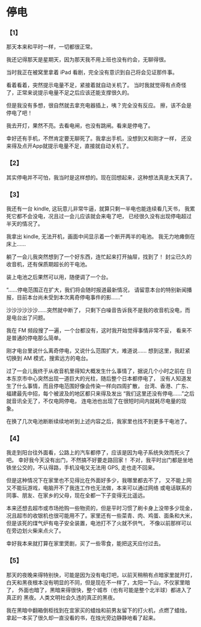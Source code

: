 # 停电

### 【1】

那天本来和平时一样，一切都很正常。

我还记得那天是星期天，因为那天我不用上班也没有约会，无聊得很。

当时我正在被窝里拿着 iPad 看剧，完全没有意识到自己将会见证那件事。

看着看着，突然提示电量不足，紧接着就自动关机了。
当时我就觉得有点奇怪了，正常来说提示电量不足之后应该还能支撑很久的。

但是我没有多想，很自然就去拿充电器插上，咦？完全没有反应。
擦，该不会是停电了吧！

我去开灯，果然不亮。去看电闸，也没有跳闸。看来是停电了。

幸好还有手机，不然肯定要无聊死了。我拿出手机，没想到又和刚才一样，
还没来得及点开App就提示电量不足，直接就自动关机了。


### 【2】

其实停电并不可怕，我当时是这样想的。现在回想起来，这种想法真是太天真了。


### 【3】

我还有一台 kindle, 这玩意儿非常牛逼，就算只剩一半电也能连续看几天书，
我累死它都不会没电，况且过一会儿应该就会来电了吧，
已经很久没有出现停电超过半天的情况了。

我拿出 kindle, 无法开机，画面中间显示着一个断开两半的电池。
我无力地瘫倒在床上……

躺了一会儿我突然想到了一个好东西，连忙起来打开抽屉，找到了！
封尘已久的收音机，还有保质期超长的干电池。

装上电池之后果然可以用，随便调了一个台。

“……停电范围正在扩大，我们将会随时报道最新情况，
请留意本台的特别新闻播报，目前本台尚未受到本次离奇停电事件的影……”

沙沙沙沙沙沙……突然就中断了，
只剩下白噪音告诉我不是我的收音机没电，而是电台出了问题。

我在 FM 频段搜了一遍，一个台都没有，这时我开始觉得事情非常不妥，
看来不是普通的停电那么简单。

刚才电台里说什么离奇停电，又说什么范围扩大，难道说……
想到这里，我赶紧切换到 AM 模式，搜索远方的电台。

过了一会儿我终于从收音机里得知大概发生什么事情了，据说几个小时之前在
日本东京市中心突然出现一道巨大的光柱，随后整个日本都停电了，
没有人知道发生了什么事情，而且停电范围好像会传染一样向四周扩散，
台湾、香港、广东、福建最先中招，每个被波及的地区都只来得及发出
“我们这里还没有停电……”之后就音讯全无了，不仅电网停电，
连电池也出现了在很短时间内就耗尽电量的现象。

在换了几次电池断断续续地听到上述内容之后，我家里也找不到更多干电池了。


### 【4】

我走到阳台往外面看，公路上的汽车都停了，应该是因为电子系统失效而死火了吧。
幸好我今天没有出门，不然搞不好要走路回家！
不对，我平时出门都是坐地铁坐公交的，不认得路，手机没电又无法用 GPS,
走也走不回来。

但是这种情况下在家里也不见得比在外面好多少，我哪里都去不了，
又不能上网又不能玩游戏，电脑开不了我连工作也无法做，本来可以通过网络
或电话联系的同事、朋友、在家乡的父母，现在全都一下子变得无比遥远。

本来还想去超市或市场抢购一些物资的，但是平时习惯了刷卡身上没带多少现金，
况且超市的收银机也很可能用不了。家里还有一些菜青、肉、鸡蛋、面条和大米，
但是该死的煤气炉有电子安全装置，电池打不了火就不供气，
不像以前那样可以在旁边划火柴来点火了。

幸好我本来就打算在家里煲剧，买了一些零食，能把这天应付过去。


### 【5】

那天的夜晚来得特别快，可能是因为没有电灯吧，以前天稍稍有点暗家里就开灯，
白天和黑夜根本没有明显的不同，但是现在不一样了，太阳一下山，不仅家里暗了，
外面也暗了，黑暗来得很快，整个城市（也有可能是整个北半球）都进入了真正的
黑夜。人类文明社会久违的真正的黑夜。

我在黑暗中翻箱倒柜找到在宜家买的蜡烛和前男友留下的打火机，点燃了蜡烛，
拿起一本买了很久却一直没看的书，在烛光旁边静静地看了起来。
